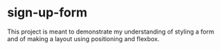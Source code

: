 # sign-up-form
This project is meant to demonstrate my understanding of styling a form and of making a layout using positioning and flexbox.